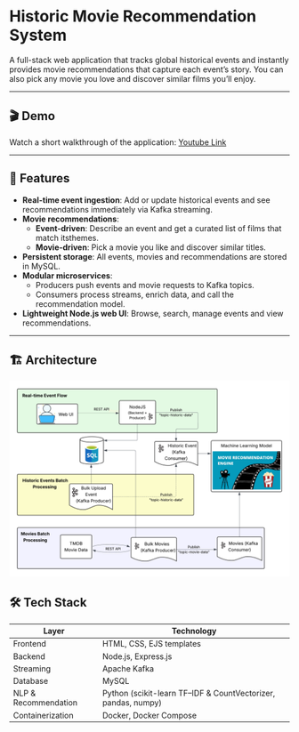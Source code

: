 # Historic Movie Recommendation System

A full-stack web application that tracks global historical events and instantly provides movie recommendations that capture each event’s story. You can also pick any movie you love and discover similar films you’ll enjoy.

---

## 🎬 Demo

Watch a short walkthrough of the application: [Youtube Link](https://youtu.be/Website_Overview)

---

## 🚀 Features

- **Real-time event ingestion**: Add or update historical events and see recommendations immediately via Kafka streaming.
- **Movie recommendations**:  
  - **Event-driven**: Describe an event and get a curated list of films that match itsthemes.  
  - **Movie-driven**: Pick a movie you like and discover similar titles.
- **Persistent storage**: All events, movies and recommendations are stored in MySQL.
- **Modular microservices**:  
  - Producers push events and movie requests to Kafka topics.  
  - Consumers process streams, enrich data, and call the recommendation model.  
- **Lightweight Node.js web UI**: Browse, search, manage events and view recommendations.

---

## 🏗️ Architecture

![Architecture](Architecture.png)

## 🛠️ Tech Stack

| Layer               | Technology                                                      |
| ------------------- | --------------------------------------------------------------- |
| Frontend            | HTML, CSS, EJS templates                                        |
| Backend             | Node.js, Express.js                                             |
| Streaming           | Apache Kafka                                                    |
| Database            | MySQL                                                           |
| NLP & Recommendation| Python (scikit-learn TF–IDF & CountVectorizer, pandas, numpy)   |
| Containerization    | Docker, Docker Compose                                          |
